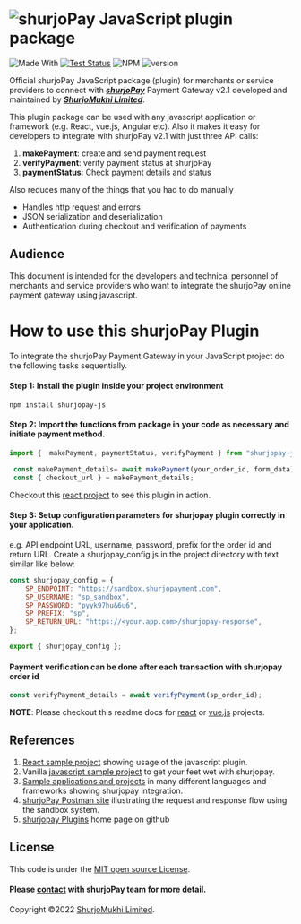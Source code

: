 ﻿# ![shurjoPay](https://shurjopay.com.bd/dev/images/shurjoPay.png) JavaScript plugin package

![Made With](https://badgen.net/badge/Made%20with/javascript)
[![Test Status](https://github.com/rust-random/rand/workflows/Tests/badge.svg?event=push)]()
![NPM](https://img.shields.io/npm/l/sp-plugin)
![version](https://badgen.net/badge/version/0.1.0)

Official shurjoPay JavaScript package (plugin) for merchants or service providers to connect with [**_shurjoPay_**](https://shurjopay.com.bd) Payment Gateway v2.1 developed and maintained by [_**ShurjoMukhi Limited**_](https://shurjomukhi.com.bd).

This plugin package can be used with any javascript application or framework (e.g. React, vue.js, Angular etc).
Also it makes it easy for developers to integrate with shurjoPay v2.1 with just three API calls:

1. **makePayment**: create and send payment request
1. **verifyPayment**: verify payment status at shurjoPay
1. **paymentStatus**: Check payment details and status

Also reduces many of the things that you had to do manually

- Handles http request and errors
- JSON serialization and deserialization
- Authentication during checkout and verification of payments

## Audience

This document is intended for the developers and technical personnel of merchants and service providers who want to integrate the shurjoPay online payment gateway using javascript.

# How to use this shurjoPay Plugin

To integrate the shurjoPay Payment Gateway in your JavaScript project do the following tasks sequentially.

#### Step 1: Install the plugin inside your project environment

```
npm install shurjopay-js
```

#### Step 2: Import the functions from package in your code as necessary and initiate payment method.

```javaScript
import {  makePayment, paymentStatus, verifyPayment } from "shurjopay-js";
```

```javaScript
 const makePayment_details= await makePayment(your_order_id, form_data);
 const { checkout_url } = makePayment_details;
```

Checkout this [react project](https://github.com/shurjopay-plugins/sp-plugin-usage-examples/tree/dev/react-app-js-plugin) to see this plugin in action.

#### Step 3: Setup configuration parameters for shurjopay plugin correctly in your application.

e.g. API endpoint URL, username, password, prefix for the order id and return URL.
Create a shurjopay_config.js in the project directory with text similar like below:

```javaScript
const shurjopay_config = {
    SP_ENDPOINT: "https://sandbox.shurjopayment.com",
    SP_USERNAME: "sp_sandbox",
    SP_PASSWORD: "pyyk97hu&6u6",
    SP_PREFIX: "sp",
    SP_RETURN_URL: "https://<your.app.com>/shurjopay-response",
};

export { shurjopay_config };
```

#### Payment verification can be done after each transaction with shurjopay order id

```javascript
const verifyPayment_details = await verifyPayment(sp_order_id);
```

**NOTE**: Please checkout this readme docs for [react](README_react.md) or [vue.js](README_vuejs.md) projects.

## References

1. [React sample project](https://github.com/shurjopay-plugins/sp-plugin-usage-examples/tree/dev/react-app-js-plugin) showing usage of the javascript plugin.
2. Vanilla [javascript sample project](https://github.com/shurjopay-plugins/sp-plugin-usage-examples/tree/dev/javascript-app-javascript-plugin) to get your feet wet with shurjopay.
3. [Sample applications and projects](https://github.com/shurjopay-plugins/sp-plugin-usage-examples) in many different languages and frameworks showing shurjopay integration.
4. [shurjoPay Postman site](https://documenter.getpostman.com/view/6335853/U16dS8ig) illustrating the request and response flow using the sandbox system.
5. [shurjopay Plugins](https://github.com/shurjopay-plugins) home page on github

## License

This code is under the [MIT open source License](http://www.opensource.org/licenses/mit-license.php).

#### Please [contact](https://shurjopay.com.bd/#contacts) with shurjoPay team for more detail.

Copyright ©️2022 [ShurjoMukhi Limited](https://shurjomukhi.com.bd).
